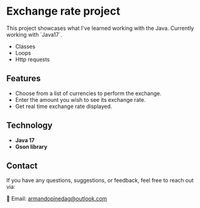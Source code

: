 # Exchange rate project

This project showcases what I've learned working with the Java. Currently working with ´Java17´.

- Classes
- Loops
- Http requests

## Features

- Choose from a list of currencies to perform the exchange.
- Enter the amount you wish to see its exchange rate.
- Get real time exchange rate displayed.

## Technology

- **Java 17**
- **Gson library**

## Contact

If you have any questions, suggestions, or feedback, feel free to reach out via:

📧 Email: armandopinedag@outlook.com